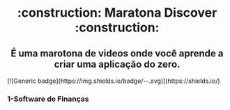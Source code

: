 <h1 align="center">:construction: Maratona Discover :construction:</h1>
<h2 align="center">É uma marotona de videos onde você aprende a criar uma aplicação do zero.</h2>
[![Generic badge](https://img.shields.io/badge/<SUBJECT>-<STATUS>-<COLOR>.svg)](https://shields.io/)


### 1-Software de Finanças
